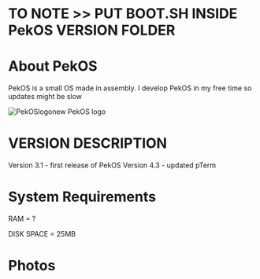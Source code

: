 # TO NOTE >> PUT BOOT.SH INSIDE PekOS VERSION FOLDER

# About PekOS
PekOS is a small OS made in assembly. I develop PekOS in my free time so updates might be slow 

![PekOSlogonew](https://user-images.githubusercontent.com/94230991/149319315-a9a305ab-6b3d-4501-a50e-cd7600890cb8.png)  PekOS logo

# VERSION DESCRIPTION

Version 3.1 - first release of PekOS
Version 4.3 - updated pTerm

# System Requirements

RAM = ?

DISK SPACE = 25MB

# Photos

